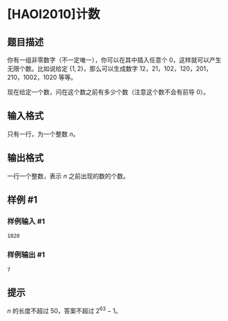 # [HAOI2010]计数

## 题目描述

你有一组非零数字（不一定唯一），你可以在其中插入任意个 0，这样就可以产生无限个数。比如说给定 $\{1,2\}$，那么可以生成数字 12，21，102，120，201，210，1002，1020 等等。


现在给定一个数，问在这个数之前有多少个数（注意这个数不会有前导 0）。


## 输入格式

只有一行，为一个整数 $n$。


## 输出格式

一行一个整数，表示 $n$ 之前出现的数的个数。


## 样例 #1

### 样例输入 #1
```
1020
```

### 样例输出 #1

```
7
```

## 提示

$n$ 的长度不超过 $50$，答案不超过 $2^{63}-1$。

